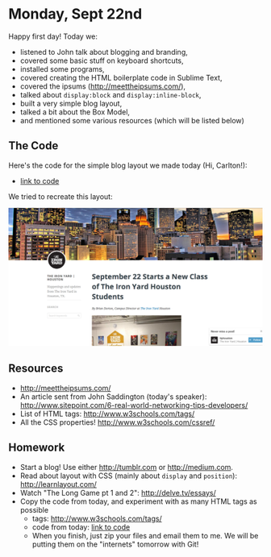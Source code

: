 # Monday, Sept 22nd

Happy first day! Today we:

- listened to John talk about blogging and branding,
- covered some basic stuff on keyboard shortcuts,
- installed some programs,
- covered creating the HTML boilerplate code in Sublime Text,
- covered the ipsums (http://meettheipsums.com/),
- talked about `display:block` and `display:inline-block`,
- built a very simple blog layout,
- talked a bit about the Box Model,
- and mentioned some various resources (which will be listed below)

## The Code

Here's the code for the simple blog layout we made today (Hi, Carlton!):

- [link to code](./examples/day01)

We tried to recreate this layout:

![](./examples/day01/blog.png)

## Resources

- http://meettheipsums.com/
- An article sent from John Saddington (today's speaker): http://www.sitepoint.com/6-real-world-networking-tips-developers/
- List of HTML tags: http://www.w3schools.com/tags/
- All the CSS properties! http://www.w3schools.com/cssref/

## Homework

- Start a blog! Use either http://tumblr.com or http://medium.com.
- Read about layout with CSS (mainly about `display` and `position`): http://learnlayout.com/
- Watch "The Long Game pt 1 and 2": http://delve.tv/essays/
- Copy the code from today, and experiment with as many HTML tags as possible
	- tags: http://www.w3schools.com/tags/
	- code from today: [link to code](./examples/day01)
	- When you finish, just zip your files and email them to me. We will be putting them on the "internets" tomorrow with Git!
